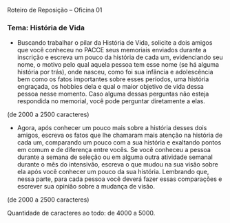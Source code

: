 
Roteiro de Reposição – Oficina 01

### Tema: História de Vida

- Buscando trabalhar o pilar da História de Vida, solicite a dois amigos que você conheceu no PACCE seus memoriais enviados durante a inscrição e escreva um pouco da história de cada um, evidenciando seu nome, o motivo pelo qual aquela pessoa tem esse nome (se há alguma história por trás), onde nasceu, como foi sua infância e adolescência bem como os fatos importantes sobre esses períodos, uma história engraçada, os hobbies dela e qual o maior objetivo de vida dessa pessoa nesse momento. Caso alguma dessas perguntas não esteja respondida no memorial, você pode perguntar diretamente a elas.

(de 2000 a 2500 caracteres)


- Agora, após conhecer um pouco mais sobre a história desses dois amigos, escreva os fatos que lhe chamaram mais atenção na história de cada um, comparando um pouco com a sua história e exaltando pontos em comum e de diferença entre vocês. Se você conheceu a pessoa durante a semana de seleção ou em alguma outra atividade semanal durante o mês do intensivão, escreva o que mudou na sua visão sobre ela após você conhecer um pouco da sua história. Lembrando que, nessa parte, para cada pessoa você deverá fazer essas comparações e escrever sua opinião sobre a mudança de visão.

(de 2000 a 2500 caracteres)


Quantidade de caracteres ao todo: de 4000 a 5000.
